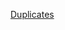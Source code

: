 [Duplicates](https://github.com/GustavBrunszwig/JS_wiki/blob/main/utilty_functions/arrays/duplicates.md)
